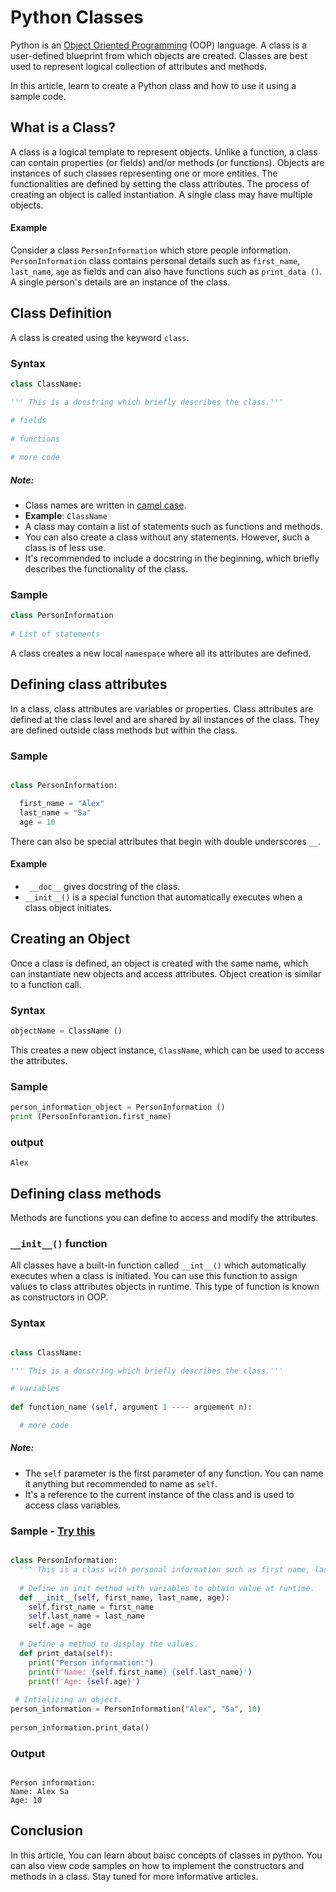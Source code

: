 # Python Classes

Python is an [Object Oriented Programming](https://en.wikipedia.org/wiki/Object-oriented_programming) (OOP) language. A class is a user-defined blueprint from which objects are created. Classes are best used to represent logical collection of attributes and methods.

In this article, learn to create a Python class and how to use it using a sample code.
  
## What is a Class? 
  
A class is a logical template to represent objects. Unlike a function, a class can contain properties (or fields) and/or methods (or functions). Objects are instances of such classes representing one or more entities. The functionalities are defined by setting the class attributes. The process of creating an object is called instantiation. A single class may have multiple objects.
  
#### Example
  
Consider a class `PersonInformation` which store people information. `PersonInformation` class contains personal details such as `first_name`, `last_name`, `age` as fields and can also have functions such as `print_data ()`. A single person's details are an instance of the class. 
  
## Class Definition
  
A class is created using the keyword `class`.
  
### Syntax
  
``` python
class ClassName:

''' This is a docstring which briefly describes the class.'''

# fields
    
# functions
    
# more code
```

##### Note:
  
-   Class names are written in [camel case](https://en.wikipedia.org/wiki/Camel_case).
   - **Example**: `ClassName` 
-  A class may contain a list of statements such as functions and methods.
-  You can also create a class without any statements. However, such a class is of less use.
-  It's recommended to include a docstring in the beginning, which briefly describes the functionality of the class. 

### Sample
  
``` python
class PersonInformation
  
# List of statements
```

A class creates a new local `namespace` where all its attributes are defined. 
  
## Defining class attributes

In a class, class attributes are variables or properties. Class attributes are defined at the class level and are shared by all instances of the class. They are defined outside class methods but within the class.

### Sample 

``` python

class PersonInformation:

  first_name = "Alex"
  last_name = "Sa"
  age = 10
```

There can also be special attributes that begin with double underscores `__`.

#### Example

 - ` __doc__` gives docstring of the class.
 - `__init__()` is a special function that automatically executes when a class object initiates.

## Creating an Object

Once a class is defined, an object is created with the same name, which can instantiate new objects and access attributes. Object creation is similar to a function call.

### Syntax

``` python
objectName = ClassName ()
```

This creates a new object instance, `ClassName`, which can be used to access the attributes. 

### Sample 

``` python
person_information_object = PersonInformation ()
print (PersonInforamtion.first_name)
```

### output 

``` curl
Alex
```

## Defining class methods

Methods are functions you can define to access and modify the attributes.

### `__init__()` function

All classes have a built-in function called `__int__()` which automatically executes when a class is initiated. You can use this function to assign values to class attributes objects in runtime. This type of function is known as constructors in OOP. 

### Syntax

``` python

class ClassName:

''' This is a docstring which briefly describes the class.'''

# variables
    
def function_name (self, argument 1 ---- arguement n):

  # more code

``` 

##### Note:

- The `self` parameter is the first parameter of any function. You can name it anything but recommended to name as `self`.
- It's a reference to the current instance of the class and is used to access class variables.


### Sample - [Try this](https://replit.com/@AlekhyaSasi/CreateClass#main.py)

``` python

class PersonInformation:
  ''' This is a class with personal information such as first name, last name, and age.'''
  
  # Define an init method with variables to obtain value at runtime.
  def __init__(self, first_name, last_name, age):
    self.first_name = first_name
    self.last_name = last_name
    self.age = age
 
  # Define a method to display the values.
  def print_data(self):
    print("Person information:")
    print(f'Name: {self.first_name} {self.last_name}')
    print(f'Age: {self.age}')
    
 # Intializing an object.
person_information = PersonInformation("Alex", "Sa", 10)
 
person_information.print_data()

``` 

### Output

``` curl

Person information:
Name: Alex Sa
Age: 10

```

## Conclusion

In this article, You can learn about baisc concepts of classes in python. You can also view code samples on how to implement the constructors and methods in a class. Stay tuned for more informative articles.









  
  
  
  
 
  
  
